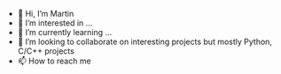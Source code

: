 - 👋 Hi, I’m Martin
- 👀 I’m interested in ...
- 🌱 I’m currently learning ...
- 💞️ I’m looking to collaborate on interesting projects but mostly Python, C/C++ projects
- 📫 How to reach me 

<!---
martinrakovec/martinrakovec is a ✨ special ✨ repository because its `README.md` (this file) appears on your GitHub profile.
You can click the Preview link to take a look at your changes.
--->
